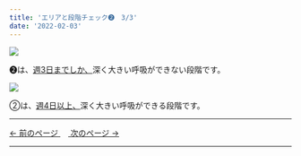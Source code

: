 ```yaml
---
title: 'エリアと段階チェック➋　3/3'
date: '2022-02-03'
---
```

![](/images/012_1.jpg)

➋は、[週3日までしか、]()深く大きい呼吸ができない段階です。   

![](/images/012_2.jpg)

②は、[週4日以上、]()深く大きい呼吸ができる段階です。

***
[ ← 前のページ ](/posts/012-2)　[ 次のページ → ](/posts/0123-1)
***
